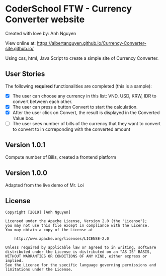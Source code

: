# CoderSchool FTW - Currency Converter website

Created with love by: Anh Nguyen
  
View online at: https://albertanguyen.github.io/Currency-Converter-site.github.io/
  
Using css, html, Java Script to create a simple site of Currency Converter.

[//]: # (## Video Walkthrough)

[//]: # (Here's a walkthrough of implemented user stories.)


## User Stories

The following **required** functionalities are completed (this is a sample):

* [x] The user can choose any currency in this list: VND, USD, KRW, IDR to convert between each other. 
* [x] The user can press a button Convert to start the calculation. 
* [x] After the user click on Convert, the result is displayed in the Converted Value box. 
* [ ] The user sees number of bills of the currency that they want to convert to convert to in correponding with the converted amount

[//]: # (The following **additional** features are implemented:)

[//]: # (* [x] List anything else that you can get done to improve the page!)

[//]: # (## Time Spent and Lessons Learned)

[//]: # (Time spent: **X** hours spent in total.)

[//]: # (Describe any challenges encountered while building the app.)

## Version 1.0.1
Compute number of Bills, created a frontend platform

## Version 1.0.0
Adapted from the live demo of Mr. Loi

## License

    Copyright [2019] [Anh Nguyen]

    Licensed under the Apache License, Version 2.0 (the "License");
    you may not use this file except in compliance with the License.
    You may obtain a copy of the License at

        http://www.apache.org/licenses/LICENSE-2.0

    Unless required by applicable law or agreed to in writing, software
    distributed under the License is distributed on an "AS IS" BASIS,
    WITHOUT WARRANTIES OR CONDITIONS OF ANY KIND, either express or implied.
    See the License for the specific language governing permissions and
    limitations under the License.








